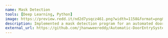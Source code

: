 ```yaml
---
name: Mask Detection
tools: [Deep Learning, Python]
image: https://preview.redd.it/nd2d7ysqcz461.png?width=1158&format=png&auto=webp&s=483de57c2918667f0e58b1ceb9d56875086eddef
description: Implemented a mask detection program for an automated door entry system.
external_url: https://github.com/jhanwweereddy/Automatic-DoorEntrySystem-MaskDetection
---
```

